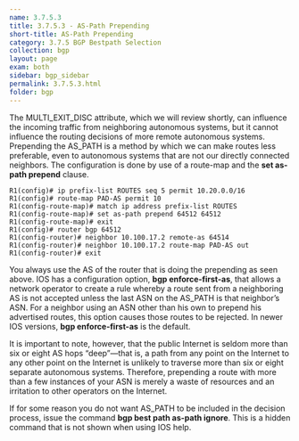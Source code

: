 ```yaml
---
name: 3.7.5.3
title: 3.7.5.3 - AS-Path Prepending
short-title: AS-Path Prepending
category: 3.7.5 BGP Bestpath Selection
collection: bgp
layout: page
exam: both
sidebar: bgp_sidebar
permalink: 3.7.5.3.html
folder: bgp
---
```

The MULTI_EXIT_DISC attribute, which we will review shortly, can influence the incoming traffic from neighboring autonomous systems, but it cannot influence the routing decisions of more remote autonomous systems. Prepending the AS_PATH is a method by which we can make routes less preferable, even to autonomous systems that are not our directly connected neighbors. The configuration is done by use of a route-map and the **set as-path prepend** clause.
```
R1(config)# ip prefix-list ROUTES seq 5 permit 10.20.0.0/16
R1(config)# route-map PAD-AS permit 10
R1(config-route-map)# match ip address prefix-list ROUTES
R1(config-route-map)# set as-path prepend 64512 64512
R1(config-route-map)# exit
R1(config)# router bgp 64512
R1(config-router)# neighbor 10.100.17.2 remote-as 64514
R1(config-router)# neighbor 10.100.17.2 route-map PAD-AS out
R1(config-router)# exit
```
You always use the AS of the router that is doing the prepending as seen above. IOS has a configuration option, **bgp enforce-first-as**, that allows a network operator to create a rule whereby a route sent from a neighboring AS is not accepted unless the last ASN on the AS_PATH is that neighbor’s ASN. For a neighbor using an ASN other than his own to prepend his advertised routes, this option causes those routes to be rejected. In newer IOS versions, **bgp enforce-first-as** is the default.

 It is important to note, however, that the public Internet is seldom more than six or eight AS hops “deep”—that is, a path from any point on the Internet to any other point on the Internet is unlikely to traverse more than six or eight separate autonomous systems. Therefore, prepending a route with more than a few instances of your ASN is merely a waste of resources and an irritation to other operators on the Internet.

If for some reason you do not want AS_PATH to be included in the decision process, issue the command **bgp best path as-path ignore**. This is a hidden command that is not shown when using IOS help.
